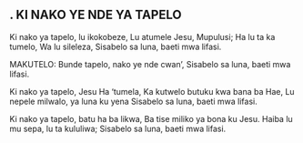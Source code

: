 ## . KI NAKO YE NDE YA TAPELO

Ki nako ya tapelo, lu ikokobeze,
Lu atumele Jesu, Mupulusi;
Ha lu ta ka tumelo, Wa lu sileleza,
Sisabelo sa luna, baeti mwa lifasi.

MAKUTELO:
Bunde tapelo, nako ye nde cwan’,
Sisabelo sa luna, baeti mwa lifasi.


Ki nako ya tapelo, Jesu Ha ‘tumela,
Ka kutwelo butuku kwa bana ba Hae,
Lu nepele milwalo, ya luna ku yena
Sisabelo sa luna, baeti mwa lifasi.


Ki nako ya tapelo, batu ha ba likwa,
Ba tise miliko ya bona ku Jesu.
Haiba lu mu sepa, lu ta kululiwa;
Sisabelo sa luna, baeti mwa lifasi.


